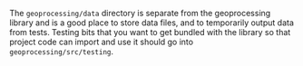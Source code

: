 The `geoprocessing/data` directory is separate from the geoprocessing library and is a good place to store data files, and to temporarily output data from tests.  Testing bits that you want to get bundled with the library so that project code can import and use it should go into `geoprocessing/src/testing`.